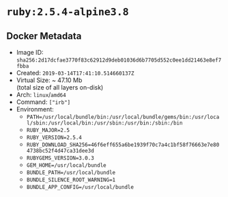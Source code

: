 # `ruby:2.5.4-alpine3.8`

## Docker Metadata

- Image ID: `sha256:2d17dcfae3770f83c62912d9deb01036d6b7705d552c0ee1dd21463e8ef7fbba`
- Created: `2019-03-14T17:41:10.514660137Z`
- Virtual Size: ~ 47.10 Mb  
  (total size of all layers on-disk)
- Arch: `linux`/`amd64`
- Command: `["irb"]`
- Environment:
  - `PATH=/usr/local/bundle/bin:/usr/local/bundle/gems/bin:/usr/local/sbin:/usr/local/bin:/usr/sbin:/usr/bin:/sbin:/bin`
  - `RUBY_MAJOR=2.5`
  - `RUBY_VERSION=2.5.4`
  - `RUBY_DOWNLOAD_SHA256=46f6eff655a6be1939f70c7a4c1bf58f76663e7e804738bc52f4d47ca31dee3d`
  - `RUBYGEMS_VERSION=3.0.3`
  - `GEM_HOME=/usr/local/bundle`
  - `BUNDLE_PATH=/usr/local/bundle`
  - `BUNDLE_SILENCE_ROOT_WARNING=1`
  - `BUNDLE_APP_CONFIG=/usr/local/bundle`
